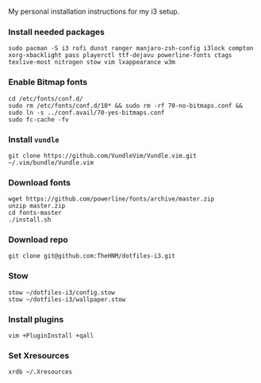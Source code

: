 My personal installation instructions for my i3 setup.

### Install needed packages
```
sudo pacman -S i3 rofi dunst ranger manjaro-zsh-config i3lock compton xorg-xbacklight pass playerctl ttf-dejavu powerline-fonts ctags texlive-most nitrogen stow vim lxappearance w3m
```

### Enable Bitmap fonts
```
cd /etc/fonts/conf.d/
sudo rm /etc/fonts/conf.d/10* && sudo rm -rf 70-no-bitmaps.conf && sudo ln -s ../conf.avail/70-yes-bitmaps.conf
sudo fc-cache -fv
```

### Install `vundle`
```
git clone https://github.com/VundleVim/Vundle.vim.git ~/.vim/bundle/Vundle.vim
```

### Download fonts
```
wget https://github.com/powerline/fonts/archive/master.zip
unzip master.zip
cd fonts-master
./install.sh
```

### Download repo
```
git clone git@github.com:TheHNM/dotfiles-i3.git
```

### Stow
```
stow ~/dotfiles-i3/config.stow
stow ~/dotfiles-i3/wallpaper.stow
```

### Install plugins
```
vim +PluginInstall +qall
```

### Set Xresources
```
xrdb ~/.Xresources
```
